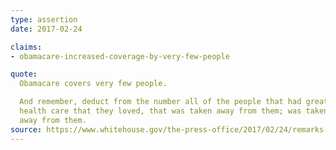 ```yaml
---
type: assertion
date: 2017-02-24

claims:
- obamacare-increased-coverage-by-very-few-people

quote:
  Obamacare covers very few people.

  And remember, deduct from the number all of the people that had great
  health care that they loved, that was taken away from them; was taken
  away from them.
source: https://www.whitehouse.gov/the-press-office/2017/02/24/remarks-president-trump-conservative-political-action-conference
---
```

